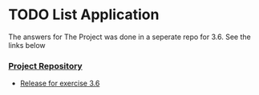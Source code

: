 # TODO List Application

The answers for The Project was done in a seperate repo for 3.6. See the links below

### [Project Repository](https://github.com/aritrabiswas2004/mooc-the-project)

- [Release for exercise 3.6](https://github.com/aritrabiswas2004/mooc-the-project/tree/3.6)
